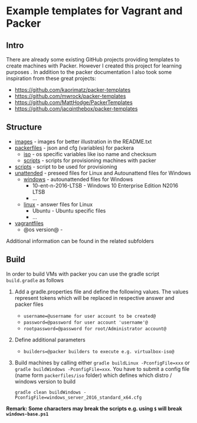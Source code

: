 # Example templates for Vagrant and Packer

## Intro

There are already some existing GitHub projects providing templates to create machines with Packer. However I created this project for learning purposes . In addition to the packer documentation I also took some inspiration from these great projects:

* https://github.com/kaorimatz/packer-templates
* https://github.com/mwrock/packer-templates
* https://github.com/MattHodge/PackerTemplates
* https://github.com/jacqinthebox/packer-templates

## Structure

* [images](https://github.com/papanito/packer-vagrant/tree/master/images) - images for better illustration in the README.txt
* [packerfiles](https://github.com/papanito/packer-vagrant/tree/master/packerfiles) - json and cfg (variables) for packera
  * [iso](https://github.com/papanito/packer-vagrant/tree/master/packerfiles/iso) - os specific variables like iso name and checksum
  * [scripts](https://github.com/papanito/packer-vagrant/tree/master/packerfiles/scripts) - scripts for provisioning machines with packer
* [scripts](https://github.com/papanito/packer-vagrant/tree/master/scripts) - script to be used for provisioning
* [unattended](https://github.com/papanito/packer-vagrant/tree/master/unattended) - preseed files for Linux and Autounattend files for Windows
  * [windows](https://github.com/papanito/packer-vagrant/tree/master/unattended/windows) - autounattended files for Windows
    * 10-ent-n-2016-LTSB - Windows 10 Enterprise Edition N2016 LTSB
    * ...
  * [linux](https://github.com/papanito/packer-vagrant/tree/master/unattended/linux) - answer files for Linux
    * Ubuntu - Ubuntu specific files
    * ...
* [vagrantfiles](https://github.com/papanito/packer-vagrant/tree/master/vagrantfiles)
  * @os version@ - 

Additional information can be found in the related subfolders

## Build

In order to build VMs with packer you can use the gradle script ```build.gradle``` as follows

1. Add a gradle.properties file and define the following values. The values represent tokens which will be replaced in respective answer and packer files

   * ```username=@username for user account to be created@```
   * ```password=@password for user account 'username'@```
   * ```rootpassword=@password for root/Administrator account@```

2. Define additional parameters

   * ```builders=@packer builders to execute e.g. virtualbox-iso@```

3. Build machines by calling either `gradle buildLinux -PconfigFile=xxx` or `gradle buildWindows -PconfigFile=xxx`. You have to submit a config file (name form `packerfiles/iso` folder) which defines which distro / windows version to build

   ```gradle clean buildWindows -PconfigFile=windows_server_2016_standard_x64.cfg```

**Remark: Some characters may break the scripts e.g. using `$` will break `windows-base.ps1`**
